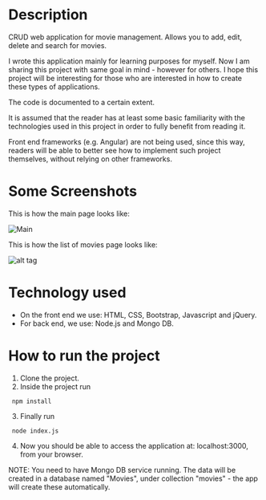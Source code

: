 # Description

CRUD web application for movie management. Allows you to add, edit, delete and search for movies.

I wrote this application mainly for learning purposes for myself. Now I am sharing this project
with same goal in mind - however for others. I hope this project will be interesting for those
who are interested in how to create these types of applications.

The code is documented to a certain extent.

It is assumed that the reader has at least some basic familiarity with the technologies used in this project in order to fully benefit from reading it.

Front end frameworks (e.g. Angular) are not being used, since this way, readers will be able to better see how to implement such project themselves, without relying on other frameworks.

# Some Screenshots

This is how the main page looks like:

![Main](https://github.com/giorgim/MovieManagementApp/blob/master/img/main.png)

This is how the list of movies page looks like:

![alt tag](https://github.com/giorgim/MovieManagementApp/blob/master/img/list.png)


# Technology used

* On the front end we use: HTML, CSS, Bootstrap, Javascript and jQuery.
* For back end, we use: Node.js and Mongo DB.

# How to run the project

1. Clone the project.
2. Inside the project run

  ` npm install` 

3. Finally run

  ` node index.js` 

4. Now you should be able to access the application at: localhost:3000, from your browser.

NOTE: You need to have Mongo DB service running. The data will be created in a database named "Movies", under collection "movies" - the app will create these automatically.
